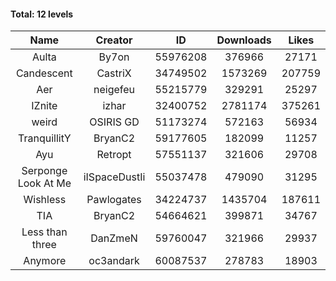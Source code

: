 #### Total: 12 levels

| Name | Creator | ID | Downloads | Likes |
|:---:|:---:|:---:|:---:|:---:|
| Aulta | By7on | 55976208 | 376966 | 27171
| Candescent | CastriX | 34749502 | 1573269 | 207759
| Aer | neigefeu | 55215779 | 329291 | 25297
| IZnite | izhar | 32400752 | 2781174 | 375261
| weird | OSIRIS GD | 51173274 | 572163 | 56934
| TranquillitY | BryanC2 | 59177605 | 182099 | 11257
| Ayu | Retropt | 57551137 | 321606 | 29708
| Serponge Look At Me | iISpaceDustIi | 55037478 | 479090 | 31295
| Wishless | Pawlogates | 34224737 | 1435704 | 187611
|  TIA | BryanC2 | 54664621 | 399871 | 34767
| Less than three | DanZmeN | 59760047 | 321966 | 29937
| Anymore | oc3andark | 60087537 | 278783 | 18903
